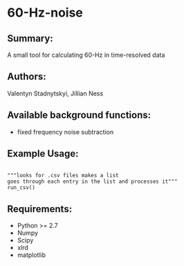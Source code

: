 60-Hz-noise
=====

Summary:
-----
A small tool for calculating 60-Hz in time-resolved data

Authors:
-----
Valentyn Stadnytskyi, Jillian Ness

Available background functions:
-----
* fixed frequency noise subtraction

Example Usage:
-----
```

"""looks for .csv files makes a list
goes through each entry in the list and processes it"""
run_csv()
```

Requirements:
-----
* Python >= 2.7
* Numpy
* Scipy
* xlrd
* matplotlib
